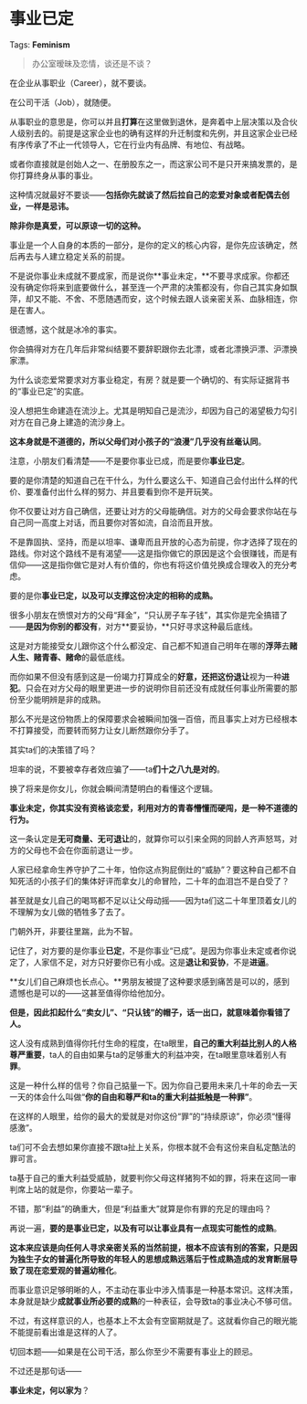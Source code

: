 # 事业已定

Tags: **Feminism**

> 办公室暧昧及恋情，谈还是不谈？



在企业从事职业（Career），就不要谈。

在公司干活（Job），就随便。

从事职业的意思是，你可以并且**打算**在这里做到退休，是奔着中上层决策以及合伙人级别去的。前提是这家企业也的确有这样的升迁制度和先例，并且这家企业已经有序传承了不止一代领导人，它在行业内有品牌、有地位、有战略。

或者你直接就是创始人之一、在册股东之一，而这家公司不是只开来搞发票的，是你打算终身从事的事业。

这种情况就最好不要谈——**包括你先就谈了然后拉自己的恋爱对象或者配偶去创业，一样是忌讳。**

**除非你是真爱，可以原谅一切的这种。**

事业是一个人自身的本质的一部分，是你的定义的核心内容，是你先应该确定，然后再去与人建立稳定关系的前提。

不是说你事业未成就不要成家，而是说你**事业未定，**不要寻求成家。你都还没有确定你将来到底要做什么，甚至连一个严肃的决策都没有，你自己其实身如飘萍，却又不能、不舍、不愿随遇而安，这个时候去跟人谈亲密关系、血脉相连，你是在害人。

很遗憾，这个就是冰冷的事实。

你会搞得对方在几年后非常纠结要不要辞职跟你去北漂，或者北漂换沪漂、沪漂换家漂。

为什么谈恋爱常要求对方事业稳定，有房？就是要一个确切的、有实际证据背书的“事业已定”的实底。

没人想把生命建造在流沙上。尤其是明知自己是流沙，却因为自己的渴望极力勾引对方在自己身上建造的流沙身上。

**这本身就是不道德的，所以父母们对小孩子的“浪漫”几乎没有丝毫认同**。

注意，小朋友们看清楚——不是要你事业已成，而是要你**事业已定**。

要的是你清楚的知道自己在干什么，为什么要这么干、知道自己会付出什么样的代价、要准备付出什么样的努力、并且要看到你不是开玩笑。

你不仅要让对方自己确信，还要让对方的父母能确信。对方的父母会要求你站在与自己同一高度上对话，而且要你对答如流，自洽而且开放。

不是靠固执、坚持，而是以坦率、谦卑而且开放的心态为前提，你才选择了现在的路线。你对这个路线不是有渴望——这是指你做它的原因是这个会很赚钱，而是有信仰——这是指你做它是对人有价值的，你也有将这价值兑换成合理收入的充分考虑。

要的是你**事业已定，**以及**可以支撑这份决定的相称的成熟。**

很多小朋友在愤恨对方的父母“拜金”，“只认房子车子钱”，其实你是完全搞错了——**是因为你别的都没有**，对方**要妥协，**只好寻求这种最后底线。

这是对方能接受女儿跟你这个什么都没定、自己都不知道自己明年在哪的**浮萍**去**赌人生、赌青春、赌命**的最低底线。

而你如果不但没有感到这是一份竭力打算成全的**好意，**还把这份**退让**视为一种**进犯**。只会在对方父母的眼里更进一步的说明你目前还没有成就任何事业所需要的那份至少能明辨是非的成熟。

那么不光是这份物质上的保障要求会被瞬间加强一百倍，而且事实上对方已经根本不打算接受，而要转而努力让女儿断然跟你分手了。

其实ta们的决策错了吗？

坦率的说，不要被幸存者效应骗了——ta**们十之八九是对的**。

换了将来是你女儿，你就会瞬间清楚明白的看懂这个逻辑。

**事业未定，你其实没有资格谈恋爱，利用对方的青春懵懂而硬闯，是一种不道德的行为。**

这一条认定是**无可商量、无可退让**的，就算你可以引来全网的同龄人齐声怒骂，对方的父母也不会在你面前退让一步。

人家已经拿命生养守护了二十年，怕你这点狗屁倒灶的“威胁”？要这种自己都不自知死活的小孩子们的集体好评而拿女儿的命冒险，二十年的血泪岂不是白受了？

甚至就是女儿自己的喝骂都不足以让父母动摇——因为ta们这二十年里顶着女儿的不理解为女儿做的牺牲多了去了。

门朝外开，非要往里踹，此为不智。

记住了，对方要的是你事业**已定**，不是你事业“已成”。是因为你事业未定或者你说定了，人家信不足，对方只好要你已有小成。这是**退让和妥协**，不是**进逼**。

**女儿们自己麻烦也长点心。**男朋友被提了这种要求感到痛苦是可以的，感到遗憾也是可以的——这甚至值得你给他加分。

**但是，因此扣起什么“卖女儿”、“只认钱”的帽子，话一出口，就意味着你看错了人。**

这人没有成熟到值得你托付生命的程度，在ta眼里，**自己的重大利益比别人的人格尊严重要**，ta人的自由如果与ta的足够重大的利益冲突，在ta眼里意味着别人有**罪**。

这是一种什么样的信号？你自己掂量一下。因为你自己要用未来几十年的命去一天一天的体会什么叫做“**你的自由和尊严和ta的重大利益抵触是一种罪”**。

在这样的人眼里，给你的最大的爱就是对你这份“罪”的“持续原谅”，你必须“懂得感激”。

ta们可不会去想如果你直接不跟ta扯上关系，你根本就不会有这份来自私定酷法的罪可言。

ta基于自己的重大利益受威胁，就要判你父母这样猪狗不如的罪，将来在这同一审判席上站的就是你，你要站一辈子。

不错，那“利益”的确重大，但是“利益重大”就算是你有罪的充足的理由吗？

再说一遍，**要的是事业已定，以及有可以让事业具有一点现实可能性的成熟**。

**这本来应该是向任何人寻求亲密关系的当然前提，根本不应该有别的答案，**只是因为独生子女的普遍化所导致的年轻人的思想成熟远落后于性成熟造成的发育断层导致了现在**恋爱观的普遍幼稚化**。

而事业意识足够明晰的人，不主动在事业中涉入情事是一种基本常识。这样决策，本身就是缺少**成就事业所必要的成熟**的一种表征，会导致ta的事业决心不够可信。

不过，有这样意识的人，也基本上不太会有空窗期就是了。这就看你自己的眼光能不能提前看出谁是这样的人了。

  


切回本题——如果是在公司干活，那么你至少不需要有事业上的顾忌。

不过还是那句话——

**事业未定，何以家为**？



